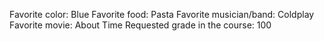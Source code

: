 Favorite color: Blue 
Favorite food: Pasta
Favorite musician/band: Coldplay 
Favorite movie: About Time
Requested grade in the course: 100 
